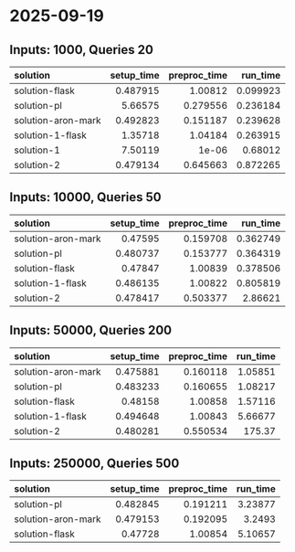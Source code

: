 # 2025-09-19

## Inputs: 1000, Queries 20

| solution           |   setup_time |   preproc_time |   run_time |
|:-------------------|-------------:|---------------:|-----------:|
| solution-flask     |     0.487915 |       1.00812  |   0.099923 |
| solution-pl        |     5.66575  |       0.279556 |   0.236184 |
| solution-aron-mark |     0.492823 |       0.151187 |   0.239628 |
| solution-1-flask   |     1.35718  |       1.04184  |   0.263915 |
| solution-1         |     7.50119  |       1e-06    |   0.68012  |
| solution-2         |     0.479134 |       0.645663 |   0.872265 |

## Inputs: 10000, Queries 50

| solution           |   setup_time |   preproc_time |   run_time |
|:-------------------|-------------:|---------------:|-----------:|
| solution-aron-mark |     0.47595  |       0.159708 |   0.362749 |
| solution-pl        |     0.480737 |       0.153777 |   0.364319 |
| solution-flask     |     0.47847  |       1.00839  |   0.378506 |
| solution-1-flask   |     0.486135 |       1.00822  |   0.805819 |
| solution-2         |     0.478417 |       0.503377 |   2.86621  |

## Inputs: 50000, Queries 200

| solution           |   setup_time |   preproc_time |   run_time |
|:-------------------|-------------:|---------------:|-----------:|
| solution-aron-mark |     0.475881 |       0.160118 |    1.05851 |
| solution-pl        |     0.483233 |       0.160655 |    1.08217 |
| solution-flask     |     0.48158  |       1.00858  |    1.57116 |
| solution-1-flask   |     0.494648 |       1.00843  |    5.66677 |
| solution-2         |     0.480281 |       0.550534 |  175.37    |

## Inputs: 250000, Queries 500

| solution           |   setup_time |   preproc_time |   run_time |
|:-------------------|-------------:|---------------:|-----------:|
| solution-pl        |     0.482845 |       0.191211 |    3.23877 |
| solution-aron-mark |     0.479153 |       0.192095 |    3.2493  |
| solution-flask     |     0.47728  |       1.00854  |    5.10657 |